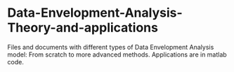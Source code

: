 # Data-Envelopment-Analysis-Theory-and-applications
Files and documents with different types of Data Envelopment Analysis model: From scratch to more advanced methods. Applications are in matlab code.
